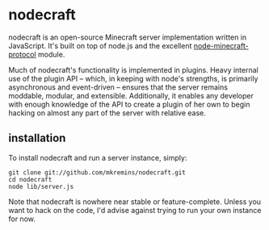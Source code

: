 nodecraft
=======================================

nodecraft is an open-source Minecraft server implementation written in JavaScript. It's built on top of node.js and the excellent [node-minecraft-protocol](http://github.com/superjoe30/node-minecraft-protocol) module.

Much of nodecraft's functionality is implemented in plugins. Heavy internal use of the plugin API – which, in keeping with node's strengths, is primarily asynchronous and event-driven – ensures that the server remains moddable, modular, and extensible. Additionally, it enables any developer with enough knowledge of the API to create a plugin of her own to begin hacking on almost any part of the server with relative ease.

installation
---------------------------------------

To install nodecraft and run a server instance, simply:

    git clone git://github.com/mkremins/nodecraft.git
    cd nodecraft
    node lib/server.js

Note that nodecraft is nowhere near stable or feature-complete. Unless you want to hack on the code, I'd advise against trying to run your own instance for now.
